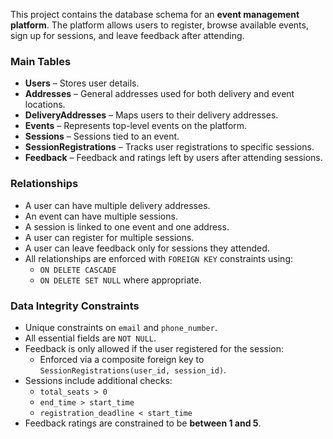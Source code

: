This project contains the database schema for an **event management platform**. The platform allows users to register, browse available events, sign up for sessions, and leave feedback after attending.

### Main Tables

- **Users** – Stores user details.
- **Addresses** – General addresses used for both delivery and event locations.
- **DeliveryAddresses** – Maps users to their delivery addresses.
- **Events** – Represents top-level events on the platform.
- **Sessions** – Sessions tied to an event.
- **SessionRegistrations** – Tracks user registrations to specific sessions.
- **Feedback** – Feedback and ratings left by users after attending sessions.

### Relationships

- A user can have multiple delivery addresses.
- An event can have multiple sessions.
- A session is linked to one event and one address.
- A user can register for multiple sessions.
- A user can leave feedback only for sessions they attended.
- All relationships are enforced with `FOREIGN KEY` constraints using:
  - `ON DELETE CASCADE`
  - `ON DELETE SET NULL` where appropriate.

### Data Integrity Constraints

- Unique constraints on `email` and `phone_number`.
- All essential fields are `NOT NULL`.
- Feedback is only allowed if the user registered for the session:
  - Enforced via a composite foreign key to `SessionRegistrations(user_id, session_id)`.
- Sessions include additional checks:
  - `total_seats > 0`
  - `end_time > start_time`
  - `registration_deadline < start_time`
- Feedback ratings are constrained to be **between 1 and 5**.
